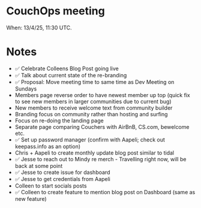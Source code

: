 # CouchOps meeting

When: 13/4/25, 11:30 UTC.

# Notes

* ✅ Celebrate Colleens Blog Post going live
* ✅ Talk about current state of the re-branding
* ✅ Proposal: Move meeting time to same time as Dev Meeting on Sundays
* Members page reverse order to have newest member up top (quick fix to see new members in larger communities due to current bug)
* New members to receive welcome text from community builder
* Branding focus on community rather than hosting and surfing
* Focus on re-doing the landing page
* Separate page comparing Couchers with AirBnB, CS.com, bewelcome etc.
* ✅ Set up password manager (confirm with Aapeli; check out keepass.info as an option)
* Chris + Aapeli to create monthly update blog post similar to tidal
* ✅ Jesse to reach out to Mindy re merch - Travelling right now, will be back at some point
* ✅ Jesse to create issue for dashboard
* ✅ Jesse to get credentials from Aapeli
* Colleen to start socials posts
* ✅ Colleen to create feature to mention blog post on Dashboard (same as new feature)
